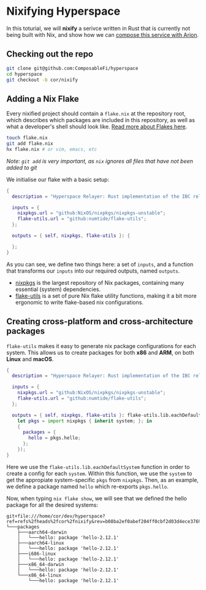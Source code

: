 # Nixifying Hyperspace

In this toturial, we will **nixify** a serivce written in Rust
that is currently not being built with Nix, and show how we can
[compose this service with Arion](../composing-services-with-arion.md).

## Checking out the repo

```bash
git clone git@github.com:ComposableFi/hyperspace
cd hyperspace
git checkout -b cor/nixify
```

## Adding a Nix Flake

Every nixified project should contain a `flake.nix` at the repository root, 
which describes which packages are included in this repository, as well as what a 
developer's shell should look like. 
[Read more about Flakes here](https://nixos.wiki/wiki/Flakes).

```bash
touch flake.nix
git add flake.nix
hx flake.nix # or vim, emacs, etc
```

_Note: `git add` is very important, as `nix` ignores all files that have not been
added to git_

We initialise our flake with a basic setup:

```nix
{
  description = "Hyperspace Relayer: Rust implementation of the IBC relayer algorithm.";

  inputs = {
    nixpkgs.url = "github:NixOS/nixpkgs/nixpkgs-unstable";
    flake-utils.url = "github:numtide/flake-utils"; 
  };

  outputs = { self, nixpkgs, flake-utils }: {

  };
}
```

As you can see, we define two things here: a set of `inputs`, and a function that transforms
our `inputs` into our required outputs, named `outputs`.

- [nixpkgs](https://nixos.wiki/wiki/Nixpkgs) is the largest repository of Nix packages,
containing many essential (system) dependencies.
- [flake-utils](https://github.com/numtide/flake-utils) is a set of pure Nix flake utility functions,
making it a bit more ergonomic to write flake-based nix configurations.

## Creating cross-platform and cross-architecture packages

`flake-utils` makes it easy to generate nix package configurations for each system. 
This allows us to create packages for both **x86** and **ARM**, on both **Linux** and **macOS**.

```nix
{
  description = "Hyperspace Relayer: Rust implementation of the IBC relayer algorithm.";

  inputs = {
    nixpkgs.url = "github:NixOS/nixpkgs/nixpkgs-unstable";
    flake-utils.url = "github:numtide/flake-utils";
  };

  outputs = { self, nixpkgs, flake-utils }: flake-utils.lib.eachDefaultSystem (system:
    let pkgs = import nixpkgs { inherit system; }; in
    {
      packages = {
        hello = pkgs.hello;
      };
    });
}
```

Here we use the `flake-utils.lib.eachDefaultSystem` function in order to create a config for each `system`.
Within this function, we use the `system` to get the appropiate system-specific `pkgs` from `nixpkgs`.
Then, as an example, we define a package named `hello` which re-exports `pkgs.hello`.

Now, when typing `nix flake show`, we will see that we defined the hello package for all the desired systems:

```
git+file:///home/cor/dev/hyperspace?ref=refs%2fheads%2fcor%2fnixify&rev=b08ba2ef0abef204ff0cbf2d03d4ece3769aa4d3
└───packages
    ├───aarch64-darwin
    │   └───hello: package 'hello-2.12.1'
    ├───aarch64-linux
    │   └───hello: package 'hello-2.12.1'
    ├───i686-linux
    │   └───hello: package 'hello-2.12.1'
    ├───x86_64-darwin
    │   └───hello: package 'hello-2.12.1'
    └───x86_64-linux
        └───hello: package 'hello-2.12.1'
```


